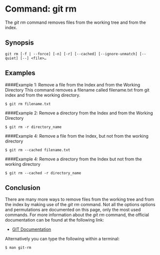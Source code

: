 # Command: git rm
The *git rm* command removes files from the working tree and from the index.

## Synopsis
```
git rm [-f | --force] [-n] [-r] [--cached] [--ignore-unmatch] [--quiet] [--] <file>…
```

## Examples
####Example 1:  Remove a file from the Index and from the Working Directory
This command removes a filename called filename.txt from git index and from the working directory. 
```
$ git rm filename.txt
```

####Example 2:  Remove a directory from the Index and from the Working Directory
```
$ git rm -r directory_name
```

####Example 4:  Remove a file from the Index, but not from the working directory
```
$ git rm --cached filename.txt
```

####Example 4:  Remove a directory from the Index but not from the working directory
```
$ git rm --cached -r directory_name
```

## Conclusion
There are many more ways to remove files from the working tree and from the index by making use
of the *git rm* command. Not all the options options and permutations are documented
on this page, only the most used commands. For more information about the *git rm*
command, the official documentation can be found at the following link:

* [GIT Documentation](https://git-scm.com/docs/git-rm)

Alternatively you can type the following within a terminal:
```bash
$ man git-rm
```

